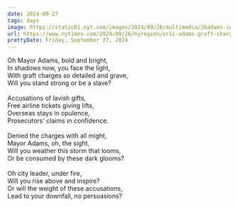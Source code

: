 ```yaml
---
date: 2024-09-27
tags: days
image: https://static01.nyt.com/images/2024/09/26/multimedia/26adams-indictment--01-btfk/26adams-indictment--01-btfk-facebookJumbo.jpg
url: https://www.nytimes.com/2024/09/26/nyregion/eric-adams-graft-charges.html
prettyDate: Friday, September 27, 2024
---
```

Oh Mayor Adams, bold and bright,<br>In shadows now, you face the light,<br>With graft charges so detailed and grave,<br>Will you stand strong or be a slave?<br><br>Accusations of lavish gifts,<br>Free airline tickets giving lifts,<br>Overseas stays in opulence,<br>Prosecutors' claims in confidence.<br><br>Denied the charges with all might,<br>Mayor Adams, oh, the sight,<br>Will you weather this storm that looms,<br>Or be consumed by these dark glooms?<br><br>Oh city leader, under fire,<br>Will you rise above and inspire?<br>Or will the weight of these accusations,<br>Lead to your downfall, no persuasions?